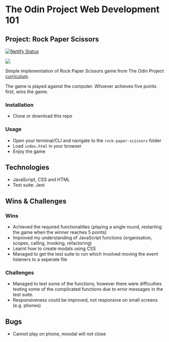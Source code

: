 # The Odin Project Web Development 101

## Project: Rock Paper Scissors

[![Netlify Status](https://api.netlify.com/api/v1/badges/66aafaa9-ab23-4245-971f-df73ad1472fb/deploy-status)](https://app.netlify.com/sites/rock-paper-scissors-go/deploys)

![](assets/images/rock-paper-scissors-demo.gif)

Simple implementation of Rock Paper Scissors game from The Odin Project [curriculum](https://www.theodinproject.com/paths/foundations/courses/foundations/lessons/rock-paper-scissors).

The game is played against the computer. Whoever achieves five points first, wins the game.

### Installation

-   Clone or download this repo

### Usage

-   Open your terminal/CLI and navigate to the `rock-paper-scissors` folder
-   Load `index.html` in your browser
-   Enjoy the game

## Technologies

-   JavaScript, CSS and HTML
-   Test suite: Jest

## Wins & Challenges

### Wins

-   Achieved the required functionalities (playing a single round, restarting the game when the winner reaches 5 points)
-   Improved my understanding of JavaScript functions (organisation, scopes, calling, invoking, refactoring)
-   Learnt how to create modals using CSS
-   Managed to get the test suite to run which involved moving the event listeners to a seperate file

### Challenges

-   Managed to test some of the functions, however there were difficulties testing some of the complicated functions due to error messages in the test suite.
-   Responsiveness could be improved, not responsive on small screens (e.g. phones)

## Bugs

-   Cannot play on phone, moodal will not close
